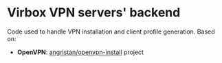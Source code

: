 # Virbox VPN servers' backend

Code used to handle VPN installation and client profile generation. Based on:

- **OpenVPN**: [angristan/openvpn-install](https://github.com/angristan/openvpn-install) project
